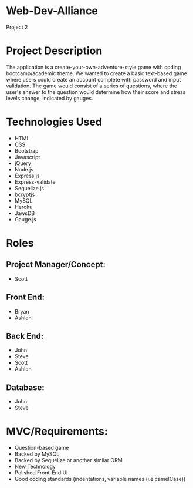 # Web-Dev-Alliance
Project 2

# Project Description
The application is a create-your-own-adventure-style game with coding bootcamp/academic theme.  We wanted to create a basic text-based game where users could create an account complete with password and input validation.  The game would consist of a series of questions, where the user's answer to the question would determine how their score and stress levels change, indicated by gauges.

# Technologies Used
* HTML
* CSS
* Bootstrap
* Javascript
* jQuery
* Node.js
* Express.js
* Express-validate
* Sequelize.js
* bcryptjs
* MySQL
* Heroku
* JawsDB
* Gauge.js

# Roles
## Project Manager/Concept:
* Scott

## Front End:
* Bryan
* Ashlen

## Back End:
* John
* Steve
* Scott
* Ashlen

## Database:
* John
* Steve

# MVC/Requirements:
* Question-based game
* Backed by MySQL
* Backed by Sequelize or another similar ORM
* New Technology
* Polished Front-End UI
* Good coding standards (indentations, variable names (i.e camelCase))
